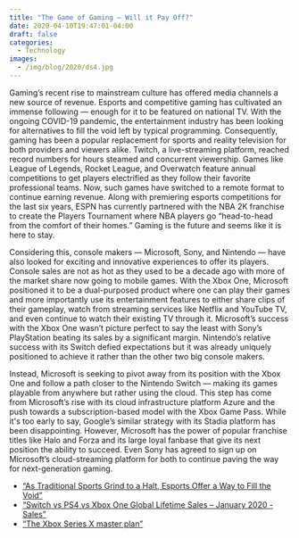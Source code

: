 ```yaml
---
title: "The Game of Gaming – Will it Pay Off?"
date: 2020-04-10T19:47:01-04:00
draft: false
categories:
  - Technology
images:
  - /img/blog/2020/ds4.jpg
---
```


Gaming’s recent rise to mainstream culture has offered media channels a new source of revenue. Esports and competitive gaming has cultivated an immense following — enough for it to be featured on national TV. With the ongoing COVID-19 pandemic, the entertainment industry has been looking for alternatives to fill the void left by typical programming. Consequently, gaming has been a popular replacement for sports and reality television for both providers and viewers alike. Twitch, a live-streaming platform, reached record numbers for hours steamed and concurrent viewership. Games like League of Legends, Rocket League, and Overwatch feature annual competitions to get players electrified as they follow their favorite professional teams. Now, such games have switched to a remote format to continue earning revenue. Along with premiering esports competitions for the last six years, ESPN has currently partnered with the NBA 2K franchise to create the Players Tournament where NBA players go “head-to-head from the comfort of their homes.” Gaming is the future and seems like it is here to stay.

Considering this, console makers — Microsoft, Sony, and Nintendo — have also looked for exciting and innovative experiences to offer its players. Console sales are not as hot as they used to be a decade ago with more of the market share now going to mobile games. With the Xbox One, Microsoft positioned it to be a dual-purposed product where one can play their games and more importantly use its entertainment features to either share clips of their gameplay, watch from streaming services like Netflix and YouTube TV, and even continue to watch their existing TV through it. Microsoft’s success with the Xbox One wasn’t picture perfect to say the least with Sony’s PlayStation beating its sales by a significant margin. Nintendo’s relative success with its Switch defied expectations but it was already uniquely positioned to achieve it rather than the other two big console makers.

Instead, Microsoft is seeking to pivot away from its position with the Xbox One and follow a path closer to the Nintendo Switch — making its games playable from anywhere but rather using the cloud. This step has come from Microsoft’s rise with its cloud infrastructure platform Azure and the push towards a subscription-based model with the Xbox Game Pass. While it's too early to say, Google’s similar strategy with its Stadia platform has been disappointing. However, Microsoft has the power of popular franchise titles like Halo and Forza and its large loyal fanbase that give its next position the ability to succeed. Even Sony has agreed to sign up on Microsoft’s cloud-streaming platform for both to continue paving the way for next-generation gaming.

- [“As Traditional Sports Grind to a Halt, Esports Offer a Way to Fill the Void”](https://variety.com/2020/digital/features/esports-coronavirus-traditional-sports-league-of-legends-call-of-duty-1234573561/)
- [“Switch vs PS4 vs Xbox One Global Lifetime Sales – January 2020 - Sales”](https://www.vgchartz.com/article/442352/switch-vs-ps4-vs-xbox-one-global-lifetime-salesjanuary-2020/)
- [“The Xbox Series X master plan”](https://www.polygon.com/2020/4/1/21197360/xbox-series-x-launch-microsoft-phil-spencer-analysis)